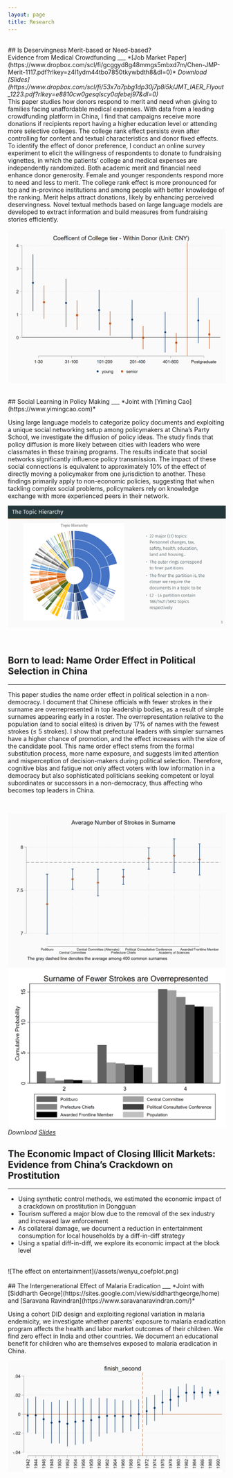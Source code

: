```yaml
---
layout: page
title: Research
---
```

<br>
## Is Deservingness Merit-based or Need-based? <br> Evidence from Medical Crowdfunding
___
*[Job Market Paper](https://www.dropbox.com/scl/fi/gcggyd8g48mmgs5mbxd7m/Chen-JMP-Merit-1117.pdf?rlkey=z4l1ydm44tbo7850tkywbdth8&dl=0)*  
<i>Download [Slides](https://www.dropbox.com/scl/fi/53x7a7pbg1dp30j7p8i5k/JMT_IAER_Flyout_1223.pdf?rlkey=e8810cw0gesqlscy0afebej97&dl=0)</i>

<br>
This paper studies how donors respond to merit and need when giving to families facing unaffordable medical expenses. With data from a leading crowdfunding platform in China, I find that campaigns receive more donations if recipients report having a higher education level or attending more selective colleges. The college rank effect persists even after controlling for content and textual characteristics and donor fixed effects. To identify the effect of donor preference, I conduct an online survey experiment to elicit the willingness of respondents to donate to fundraising vignettes, in which the patients’ college and medical expenses are independently randomized. Both academic merit and financial need enhance donor generosity. Female and younger respondents respond more to need and less to merit. The college rank effect is more pronounced for top and in-province institutions and among people with better knowledge of the ranking. Merit helps attract donations, likely by enhancing perceived deservingness. Novel textual methods based on large language models are developed to extract information and build measures from fundraising stories efficiently.
<br>

![Academic Merit Effect on Donation](/assets/coltier1210.png)

<br>
## Social Learning in Policy Making 
___
*Joint with [Yiming Cao](https://www.yimingcao.com)*  
<!--- <i>Download [Here](https://www.dropbox.com/scl/fi/yzlov9we69mhr2l72rpbo/Paper2_policydiffusion.pdf?rlkey=ylh9s9xmkij6ewiway6omvp8j&dl=0)</i>  --->

Using large language models to categorize policy documents and exploiting a unique social networking setup among policymakers at China’s Party School, we investigate the diffusion of policy ideas. The study finds that policy diffusion is more likely between cities with leaders who were classmates in these training programs. The results indicate that social networks significantly influence policy transmission. The impact of these social connections is equivalent to approximately 10% of the effect of directly moving a policymaker from one jurisdiction to another. These findings primarily apply to non-economic policies, suggesting that when tackling complex social problems, policymakers rely on knowledge exchange with more experienced peers in their network.
<br> 

![Topic Hierarchy by BERT](/assets/the_topic_hierarchy.png)

<br>

## Born to lead: Name Order Effect in Political Selection in China
___
This paper studies the name order effect in political selection in a non-democracy. I document that Chinese officials with fewer strokes in their surname are overrepresented in top leadership bodies, as a result of simple surnames appearing early in a roster. The overrepresentation relative to the population (and to social elites) is driven by 17% of names with the fewest strokes (≤ 5 strokes). I show that prefectural leaders with simpler surnames have a higher chance of promotion, and the effect increases with the size of the candidate pool. This name order effect stems from the formal substitution process, more name exposure, and suggests limited attention and misperception of decision-makers during political selection. Therefore, cognitive bias and fatigue not only affect voters with low information in a democracy but also sophisticated politicians seeking competent or loyal subordinates or successors in a non-democracy, thus affecting who becomes top leaders in China.


<br>

![Number of Strokes](/assets/nstrokeciplot.png)
![Cumulative Prob](/assets/cdfat345.png)
<i>Download [Slides](https://www.dropbox.com/scl/fi/stazf32pc6wabi8pf4pfc/Strokes_slides_0322.pdf?rlkey=cgalem1h0o09b31b1s5swi2q3&dl=0)</i>

## The Economic Impact of Closing Illicit Markets:<br> Evidence from China’s Crackdown on Prostitution
___

* Using synthetic control methods, we estimated the economic impact of a crackdown on prostitution in Dongguan
* Tourism suffered a major blow due to the removal of the sex industry and increased law enforcement
* As collateral damage, we document a reduction in entertainment consumption for local households by a diff-in-diff strategy
* Using a spatial diff-in-diff, we explore its economic impact at the block level
<br>
![The effect on entertainment](/assets/wenyu_coefplot.png)
<br>



<br>
## The Intergenerational Effect of Malaria Eradication 
___
*Joint with [Siddharth George](https://sites.google.com/view/siddharthgeorge/home) and [Saravana Ravindran](https://www.saravanaravindran.com/)*  

Using a cohort DID design and exploiting regional variation in malaria endemicity,
we investigate whether parents' exposure to malaria eradication program affects the health and labor market outcomes of their children. We find zero effect in India and other countries. We document an educational benefit for children who are themselves exposed to malaria eradication in China. 

![MalariaChina](/assets/finish-second-school.png)



